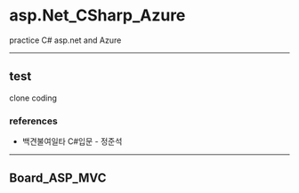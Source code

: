 # asp.Net_CSharp_Azure
practice C# asp.net and Azure

----- 

## test
clone coding

### references
+ 백견불여일타 C#입문 - 정준석

----- 

## Board_ASP_MVC
